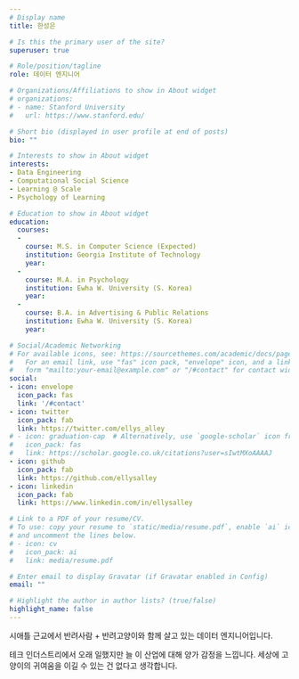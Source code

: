 ```yaml
---
# Display name
title: 한성은

# Is this the primary user of the site?
superuser: true

# Role/position/tagline
role: 데이터 엔지니어

# Organizations/Affiliations to show in About widget
# organizations:
# - name: Stanford University
#   url: https://www.stanford.edu/

# Short bio (displayed in user profile at end of posts)
bio: ""

# Interests to show in About widget
interests:
- Data Engineering
- Computational Social Science
- Learning @ Scale
- Psychology of Learning

# Education to show in About widget
education:
  courses:
  - 
    course: M.S. in Computer Science (Expected)
    institution: Georgia Institute of Technology
    year: 
  - 
    course: M.A. in Psychology
    institution: Ewha W. University (S. Korea)
    year:
  - 
    course: B.A. in Advertising & Public Relations
    institution: Ewha W. University (S. Korea)
    year: 

# Social/Academic Networking
# For available icons, see: https://sourcethemes.com/academic/docs/page-builder/#icons
#   For an email link, use "fas" icon pack, "envelope" icon, and a link in the
#   form "mailto:your-email@example.com" or "/#contact" for contact widget.
social:
- icon: envelope
  icon_pack: fas
  link: '/#contact'
- icon: twitter
  icon_pack: fab
  link: https://twitter.com/ellys_alley
# - icon: graduation-cap  # Alternatively, use `google-scholar` icon from `ai` icon pack
#   icon_pack: fas
#   link: https://scholar.google.co.uk/citations?user=sIwtMXoAAAAJ
- icon: github
  icon_pack: fab
  link: https://github.com/ellysalley
- icon: linkedin
  icon_pack: fab
  link: https://www.linkedin.com/in/ellysalley

# Link to a PDF of your resume/CV.
# To use: copy your resume to `static/media/resume.pdf`, enable `ai` icons in `params.toml`, 
# and uncomment the lines below.
# - icon: cv
#   icon_pack: ai
#   link: media/resume.pdf

# Enter email to display Gravatar (if Gravatar enabled in Config)
email: ""

# Highlight the author in author lists? (true/false)
highlight_name: false
---
```


시애틀 근교에서 반려사람 + 반려고양이와 함께 살고 있는 데이터 엔지니어입니다. 

테크 인더스트리에서 오래 일했지만 늘 이 산업에 대해 양가 감정을 느낍니다. 세상에 고양이의 귀여움을 이길 수 있는 건 없다고 생각합니다.